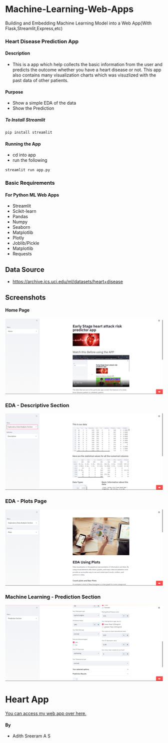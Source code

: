 # Machine-Learning-Web-Apps
Building and Embedding Machine Learning Model into a Web App(With Flask,Streamlit,Express,etc)

### Heart Disease Prediction App

#### Description
+ This is a app which help collects the basic information from the user and predicts the outcome whether you have a heart disease or not. This app also contains many visualization charts which was visuzlized with the past data of other patients.

#### Purpose
+ Show a simple EDA of the data
+ Show the Prediction

##### To Install Streamlit
```bash
pip install streamlit
```


#### Running the App
+ cd into app
+ run the following

```bash
streamlit run app.py
```


### Basic Requirements
#### For Python ML Web Apps
+ Streamlit
+ Scikit-learn
+ Pandas
+ Numpy
+ Seaborn
+ Matplotlib
+ Plotly
+ Joblib/Pickle
+ Matplotlib
+ Requests

## Data Source
- https://archive.ics.uci.edu/ml/datasets/heart+disease


## Screenshots

#### Home Page

![App Screenshot](home.png)

### EDA - Descriptive Section

![App Screenshot](eda_section.png)

### EDA - Plots Page

![App Screenshot](plots_page.png)

### Machine Learning - Prediction Section

![App Screenshot](prediction.png)

# Heart App

[You can access my web app over here.](https://share.streamlit.io/asr373/heart-app/main/app.py)

#### By
+ Adith Sreeram A S
